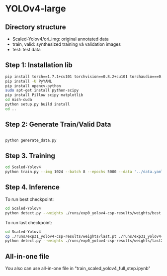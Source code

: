 # YOLOv4-large

## Directory structure
- Scaled-Yolov4/ori_img: original annotated data
- train, valid: synthesized training và validation images
- test: test data

## Step 1: Installation lib

```bash
pip install torch==1.7.1+cu101 torchvision==0.8.2+cu101 torchaudio===0.7.2 -f https://download.pytorch.org/whl/torch_stable.html
pip install -U PyYAML
pip install opencv-python
sudo apt-get install python-scipy
pip install Pillow scipy matplotlib
cd mish-cuda
python setup.py build install
cd ..
```

## Step 2: Generate Train/Valid Data

```bash

python generate_data.py

```

## Step 3. Training

```bash
cd Scaled-Yolov4
python train.py --img 1024 --batch 8 --epochs 5000 --data '../data.yaml' --cfg ./models/yolov4-csp.yaml --weights '' --name yolov4-csp-results --cache
```

## Step 4. Inference

To run best checkpoint:
```bash
cd Scaled-Yolov4
python detect.py --weights ./runs/exp0_yolov4-csp-results/weights/best.pt --img 1024 --conf 0.1 --source ../test/images
```

To run last checkpoint:
```bash
cd Scaled-Yolov4
cp ./runs/exp31_yolov4-csp-results/weights/last.pt ./runs/exp31_yolov4-csp-results/weights/last2.pt 
python detect.py --weights ./runs/exp0_yolov4-csp-results/weights/last2.pt --img 1920 --conf 0.1 --source ../test/images
```

## All-in-one file

You also can use all-in-one file in "train_scaled_yolov4_full_step.ipynb"
